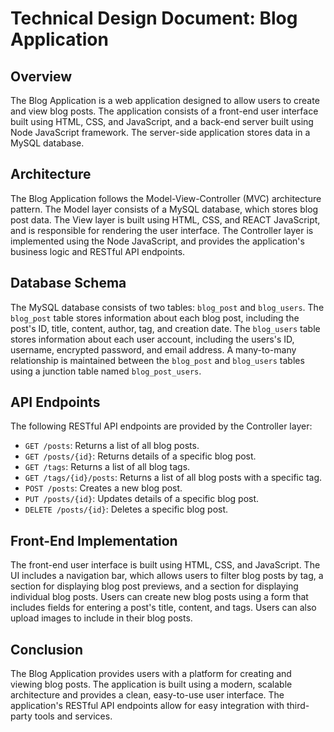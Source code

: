 # Technical Design Document: Blog Application

## Overview
The Blog Application is a web application designed to allow users to create and view blog posts. The application consists of a front-end user interface built using HTML, CSS, and JavaScript, and a back-end server built using Node JavaScript framework. The server-side application stores data in a MySQL database.

## Architecture
The Blog Application follows the Model-View-Controller (MVC) architecture pattern. The Model layer consists of a MySQL database, which stores blog post data. The View layer is built using HTML, CSS, and REACT JavaScript, and is responsible for rendering the user interface. The Controller layer is implemented using the Node JavaScript, and provides the application's business logic and RESTful API endpoints.

## Database Schema
The MySQL database consists of two tables: `blog_post` and `blog_users`. The `blog_post` table stores information about each blog post, including the post's ID, title, content, author, tag, and creation date. The `blog_users` table stores information about each user account, including the users's ID, username, encrypted password, and email address. A many-to-many relationship is maintained between the `blog_post` and `blog_users` tables using a junction table named `blog_post_users`.

## API Endpoints
The following RESTful API endpoints are provided by the Controller layer:

- `GET /posts`: Returns a list of all blog posts.
- `GET /posts/{id}`: Returns details of a specific blog post.
- `GET /tags`: Returns a list of all blog tags.
- `GET /tags/{id}/posts`: Returns a list of all blog posts with a specific tag.
- `POST /posts`: Creates a new blog post.
- `PUT /posts/{id}`: Updates details of a specific blog post.
- `DELETE /posts/{id}`: Deletes a specific blog post.

## Front-End Implementation
The front-end user interface is built using HTML, CSS, and JavaScript. The UI includes a navigation bar, which allows users to filter blog posts by tag, a section for displaying blog post previews, and a section for displaying individual blog posts. Users can create new blog posts using a form that includes fields for entering a post's title, content, and tags. Users can also upload images to include in their blog posts.

## Conclusion
The Blog Application provides users with a platform for creating and viewing blog posts. The application is built using a modern, scalable architecture and provides a clean, easy-to-use user interface. The application's RESTful API endpoints allow for easy integration with third-party tools and services.
